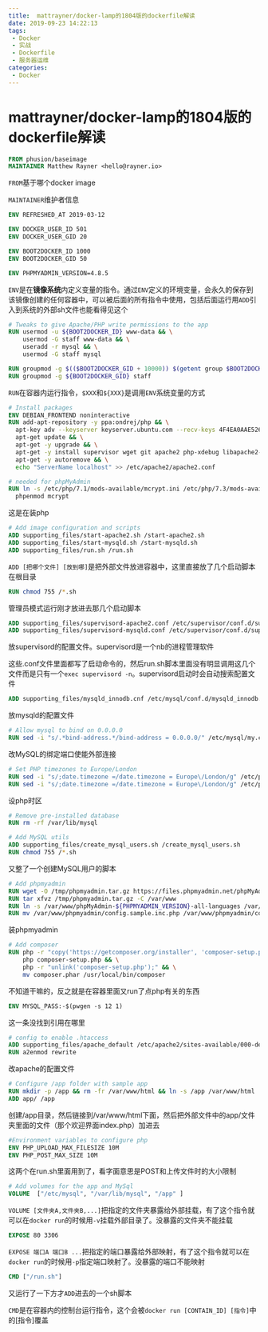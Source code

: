 ```yaml
---
title:  mattrayner/docker-lamp的1804版的dockerfile解读
date: 2019-09-23 14:22:13
tags: 
 - Docker
 - 实战
 - Dockerfile
 - 服务器运维
categories: 
 - Docker
---
```

# mattrayner/docker-lamp的1804版的dockerfile解读

```dockerfile
FROM phusion/baseimage
MAINTAINER Matthew Rayner <hello@rayner.io>
```

`FROM`基于哪个docker image

`MAINTAINER`维护者信息

```dockerfile
ENV REFRESHED_AT 2019-03-12

ENV DOCKER_USER_ID 501
ENV DOCKER_USER_GID 20

ENV BOOT2DOCKER_ID 1000
ENV BOOT2DOCKER_GID 50

ENV PHPMYADMIN_VERSION=4.8.5
```

`ENV`是在**镜像系统**内定义变量的指令。通过`ENV`定义的环境变量，会永久的保存到该镜像创建的任何容器中，可以被后面的所有指令中使用，包括后面运行用`ADD`引入到系统的外部sh文件也能看得见这个

```dockerfile
# Tweaks to give Apache/PHP write permissions to the app
RUN usermod -u ${BOOT2DOCKER_ID} www-data && \
    usermod -G staff www-data && \
    useradd -r mysql && \
    usermod -G staff mysql

RUN groupmod -g $(($BOOT2DOCKER_GID + 10000)) $(getent group $BOOT2DOCKER_GID | cut -d: -f1)
RUN groupmod -g ${BOOT2DOCKER_GID} staff
```

`RUN`在容器内运行指令，`$XXX`和`${XXX}`是调用`ENV`系统变量的方式

```dockerfile
# Install packages
ENV DEBIAN_FRONTEND noninteractive
RUN add-apt-repository -y ppa:ondrej/php && \
  apt-key adv --keyserver keyserver.ubuntu.com --recv-keys 4F4EA0AAE5267A6C && \
  apt-get update && \
  apt-get -y upgrade && \
  apt-get -y install supervisor wget git apache2 php-xdebug libapache2-mod-php mysql-server php-mysql pwgen php-apcu php7.1-mcrypt php-gd php-xml php-mbstring php-gettext zip unzip php-zip curl php-curl && \
  apt-get -y autoremove && \
  echo "ServerName localhost" >> /etc/apache2/apache2.conf

# needed for phpMyAdmin
RUN ln -s /etc/php/7.1/mods-available/mcrypt.ini /etc/php/7.3/mods-available/ && \
  phpenmod mcrypt
```

这是在装php

```dockerfile
# Add image configuration and scripts
ADD supporting_files/start-apache2.sh /start-apache2.sh
ADD supporting_files/start-mysqld.sh /start-mysqld.sh
ADD supporting_files/run.sh /run.sh
```

`ADD [把哪个文件] [放到哪]`是把外部文件放进容器中，这里直接放了几个启动脚本在根目录

```dockerfile
RUN chmod 755 /*.sh
```

管理员模式运行刚才放进去那几个启动脚本

```dockerfile
ADD supporting_files/supervisord-apache2.conf /etc/supervisor/conf.d/supervisord-apache2.conf
ADD supporting_files/supervisord-mysqld.conf /etc/supervisor/conf.d/supervisord-mysqld.conf
```

放supervisord的配置文件。supervisord是一个nb的进程管理软件

这些.conf文件里面都写了启动命令的，然后run.sh脚本里面没有明显调用这几个文件而是只有一个`exec supervisord -n`。supervisord启动时会自动搜索配置文件

```dockerfile
ADD supporting_files/mysqld_innodb.cnf /etc/mysql/conf.d/mysqld_innodb.cnf
```

放mysqld的配置文件

```dockerfile
# Allow mysql to bind on 0.0.0.0
RUN sed -i "s/.*bind-address.*/bind-address = 0.0.0.0/" /etc/mysql/my.cnf
```

改MySQL的绑定端口使能外部连接

```dockerfile
# Set PHP timezones to Europe/London
RUN sed -i "s/;date.timezone =/date.timezone = Europe\/London/g" /etc/php/7.3/apache2/php.ini
RUN sed -i "s/;date.timezone =/date.timezone = Europe\/London/g" /etc/php/7.3/cli/php.ini
```

设php时区

```dockerfile
# Remove pre-installed database
RUN rm -rf /var/lib/mysql

# Add MySQL utils
ADD supporting_files/create_mysql_users.sh /create_mysql_users.sh
RUN chmod 755 /*.sh
```

又整了一个创建MySQL用户的脚本

```dockerfile
# Add phpmyadmin
RUN wget -O /tmp/phpmyadmin.tar.gz https://files.phpmyadmin.net/phpMyAdmin/${PHPMYADMIN_VERSION}/phpMyAdmin-${PHPMYADMIN_VERSION}-all-languages.tar.gz
RUN tar xfvz /tmp/phpmyadmin.tar.gz -C /var/www
RUN ln -s /var/www/phpMyAdmin-${PHPMYADMIN_VERSION}-all-languages /var/www/phpmyadmin
RUN mv /var/www/phpmyadmin/config.sample.inc.php /var/www/phpmyadmin/config.inc.php
```

装phpmyadmin

```dockerfile
# Add composer
RUN php -r "copy('https://getcomposer.org/installer', 'composer-setup.php');" && \
    php composer-setup.php && \
    php -r "unlink('composer-setup.php');" && \
    mv composer.phar /usr/local/bin/composer
```

不知道干嘛的，反之就是在容器里面又run了点php有关的东西

```dockerfile
ENV MYSQL_PASS:-$(pwgen -s 12 1)
```

这一条没找到引用在哪里

```dockerfile
# config to enable .htaccess
ADD supporting_files/apache_default /etc/apache2/sites-available/000-default.conf
RUN a2enmod rewrite
```

改apache的配置文件

```dockerfile
# Configure /app folder with sample app
RUN mkdir -p /app && rm -fr /var/www/html && ln -s /app /var/www/html
ADD app/ /app
```

创建/app目录，然后链接到/var/www/html下面，然后把外部文件中的app/文件夹里面的文件（那个欢迎界面index.php）加进去

```dockerfile
#Environment variables to configure php
ENV PHP_UPLOAD_MAX_FILESIZE 10M
ENV PHP_POST_MAX_SIZE 10M
```

这两个在run.sh里面用到了，看字面意思是POST和上传文件时的大小限制

```dockerfile
# Add volumes for the app and MySql
VOLUME  ["/etc/mysql", "/var/lib/mysql", "/app" ]
```

`VOLUME [文件夹A,文件夹B,...]`把指定的文件夹暴露给外部挂载，有了这个指令就可以在`docker run`的时候用`-v`挂载外部目录了。没暴露的文件夹不能挂载

```dockerfile
EXPOSE 80 3306
```

`EXPOSE 端口A 端口B ...`把指定的端口暴露给外部映射，有了这个指令就可以在`docker run`的时候用`-p`指定端口映射了。没暴露的端口不能映射

```dockerfile
CMD ["/run.sh"]
```

又运行了一下方才`ADD`进去的一个sh脚本

`CMD`是在容器内的控制台运行指令，这个会被`docker run [CONTAIN_ID] [指令]`中的[指令]覆盖
